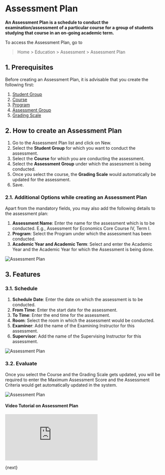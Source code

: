 <!-- add-breadcrumbs -->
# Assessment Plan

**An Assessment Plan is a schedule to conduct the examination/assessment of a particular course for a group of students studying that course in an on-going academic term.**

To access the Assessment Plan, go to

> Home > Education > Assessment > Assessment Plan

## 1. Prerequisites

Before creating an Assessment Plan, it is advisable that you create the following first:

1. [Student Group](/docs/v12/user/manual/en/education/student-group)
1. [Course](/docs/v12/user/manual/en/education/course)
1. [Program](/docs/v12/user/manual/en/education/program)
1. [Assessment Group](/docs/v12/user/manual/en/education/assessment_group)
1. [Grading Scale](/docs/v12/user/manual/en/education/grading_scale)

## 2. How to create an Assessment Plan

1. Go to the Assessment Plan list and click on New.
1. Select the **Student Group** for which you want to conduct the assessment.
1. Select the **Course** for which you are conducting the assessment.
1. Select the **Assessment Group** under which the assessment is being conducted.
1. Once you select the course, the **Grading Scale** would automatically be updated for the assessment.
1. Save.

### 2.1. Additional Options while creating an Assessment Plan

Apart from the mandatory fields, you may also add the following details to the assessment plan:

1. **Assessment Name**: Enter the name for the assessment which is to be conducted. E.g., Assessment for Economics Core Course IV, Term I.
1. **Program**: Select the Program under which the assessment has been conducted.
1. **Academic Year and Academic Term**: Select and enter the Academic Year and the Academic Year for which the Assessment is being done.

![Assessment Plan](/docs/v12/assets/img/education/assessment-plan-4.png)

## 3. Features

### 3.1. Schedule

1. **Schedule Date**: Enter the date on which the assessment is to be conducted.
1. **From Time**: Enter the start date for the assessment.
1. **To Time**: Enter the end time for the assessment.
1. **Room**: Select the room in which the assessment would be conducted.
1. **Examiner**: Add the name of the Examining Instructor for this assessment.
1. **Supervisor**: Add the name of the Supervising Instructor for this assessment.

![Assessment Plan](/docs/v12/assets/img/education/education-assessment-plan-2.png)

### 3.2. Evaluate

Once you select the Course and the Grading Scale gets updated, you will be required to enter the Maximum Assessment Score and the Assessment Criteria would get automatically updated in the system.

![Assessment Plan](/docs/v12/assets/img/education/education-assessment-plan-3.png)

#### Video Tutorial on Assessment Plan



<div>
    <div class='embed-container'>
        <iframe src='https://www.youtube.com/embed/Q9CzzoYb_Js' frameborder='0' allowfullscreen>
        </iframe>
    </div>
</div>

{next}